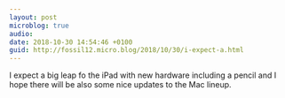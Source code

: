 ```yaml
---
layout: post
microblog: true
audio: 
date: 2018-10-30 14:54:46 +0100
guid: http://fossil12.micro.blog/2018/10/30/i-expect-a.html
---
```

I expect a big leap fo the iPad with new hardware including a pencil and I hope there will be also some nice updates to the Mac lineup.
